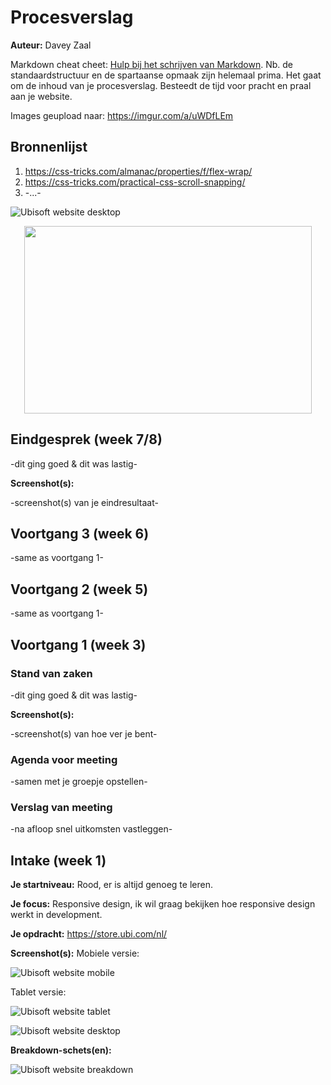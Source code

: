 # Procesverslag
**Auteur:** Davey Zaal

Markdown cheat cheet: [Hulp bij het schrijven van Markdown](https://github.com/adam-p/markdown-here/wiki/Markdown-Cheatsheet). Nb. de standaardstructuur en de spartaanse opmaak zijn helemaal prima. Het gaat om de inhoud van je procesverslag. Besteedt de tijd voor pracht en praal aan je website.

Images geupload naar: https://imgur.com/a/uWDfLEm

## Bronnenlijst
1. https://css-tricks.com/almanac/properties/f/flex-wrap/
2. https://css-tricks.com/practical-css-scroll-snapping/
3. -...-

![Ubisoft website desktop](images/website.gif)

<p align="center">
  <img width="460" height="300" src="images/website.gif">
</p>

## Eindgesprek (week 7/8)

-dit ging goed & dit was lastig-

**Screenshot(s):**

-screenshot(s) van je eindresultaat-



## Voortgang 3 (week 6)

-same as voortgang 1-



## Voortgang 2 (week 5)

-same as voortgang 1-



## Voortgang 1 (week 3)

### Stand van zaken

-dit ging goed & dit was lastig-

**Screenshot(s):**

-screenshot(s) van hoe ver je bent-

### Agenda voor meeting

-samen met je groepje opstellen-

### Verslag van meeting

-na afloop snel uitkomsten vastleggen-



## Intake (week 1)

**Je startniveau:** Rood, er is altijd genoeg te leren.

**Je focus:** Responsive design, ik wil graag bekijken hoe responsive design werkt in development. 

**Je opdracht:** https://store.ubi.com/nl/

**Screenshot(s):**
Mobiele versie:

![Ubisoft website mobile](images/ubisoft-mobile.png)

Tablet versie:

![Ubisoft website tablet](images/ubisoft-tablet.png)

![Ubisoft website desktop](images/ubisoft-desktop.png)

**Breakdown-schets(en):**

![Ubisoft website breakdown](images/breakdown-schets-1.png)
